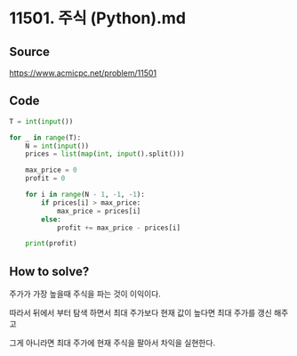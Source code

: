 # 11501. 주식 (Python).md

## Source

https://www.acmicpc.net/problem/11501

## Code

```python
T = int(input())

for _ in range(T):
    N = int(input())
    prices = list(map(int, input().split()))

    max_price = 0
    profit = 0

    for i in range(N - 1, -1, -1):
        if prices[i] > max_price:
            max_price = prices[i]
        else:
            profit += max_price - prices[i]

    print(profit)
```

## How to solve?

주가가 가장 높을때 주식을 파는 것이 이익이다.

따라서 뒤에서 부터 탐색 하면서 최대 주가보다 현재 값이 높다면 최대 주가를 갱신 해주고

그게 아니라면 최대 주가에 현재 주식을 팔아서 차익을 실현한다.
